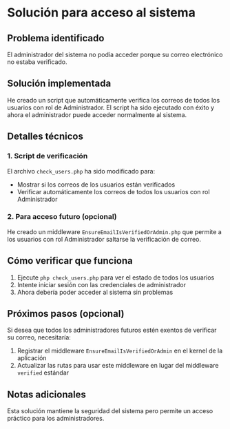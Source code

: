 # Solución para acceso al sistema

## Problema identificado
El administrador del sistema no podía acceder porque su correo electrónico no estaba verificado.

## Solución implementada
He creado un script que automáticamente verifica los correos de todos los usuarios con rol de Administrador. El script ha sido ejecutado con éxito y ahora el administrador puede acceder normalmente al sistema.

## Detalles técnicos

### 1. Script de verificación
El archivo `check_users.php` ha sido modificado para:
- Mostrar si los correos de los usuarios están verificados
- Verificar automáticamente los correos de todos los usuarios con rol Administrador

### 2. Para acceso futuro (opcional)
He creado un middleware `EnsureEmailIsVerifiedOrAdmin.php` que permite a los usuarios con rol Administrador saltarse la verificación de correo.

## Cómo verificar que funciona
1. Ejecute `php check_users.php` para ver el estado de todos los usuarios
2. Intente iniciar sesión con las credenciales de administrador
3. Ahora debería poder acceder al sistema sin problemas

## Próximos pasos (opcional)
Si desea que todos los administradores futuros estén exentos de verificar su correo, necesitaría:
1. Registrar el middleware `EnsureEmailIsVerifiedOrAdmin` en el kernel de la aplicación
2. Actualizar las rutas para usar este middleware en lugar del middleware `verified` estándar

## Notas adicionales
Esta solución mantiene la seguridad del sistema pero permite un acceso práctico para los administradores.
